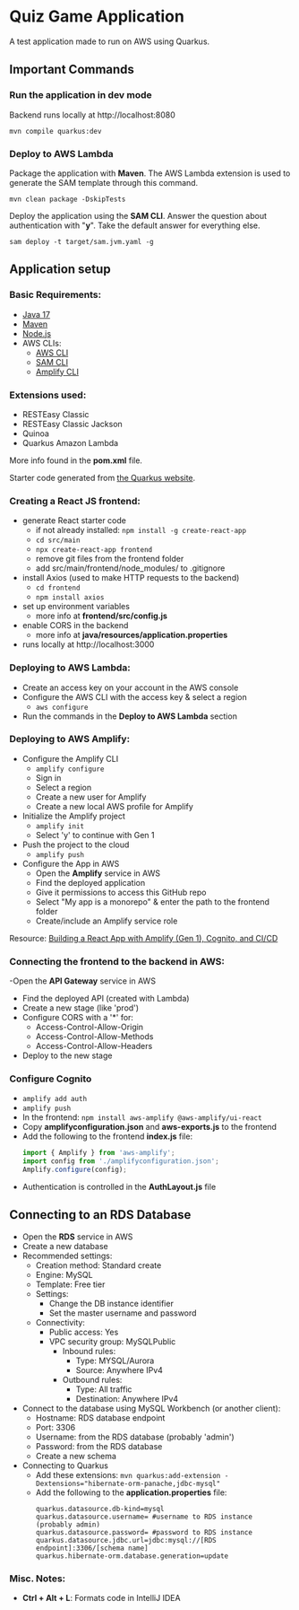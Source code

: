 # Quiz Game Application

A test application made to run on AWS using Quarkus.


## Important Commands

### Run the application in dev mode
Backend runs locally at http://localhost:8080

```shell script
mvn compile quarkus:dev
```

### Deploy to AWS Lambda

Package the application with **Maven**. The AWS Lambda extension is used to generate the SAM template through this command.

```shell script
mvn clean package -DskipTests
```

Deploy the application using the **SAM CLI**. Answer the question about authentication with "**y**". Take the default answer for everything else.

```shell script
sam deploy -t target/sam.jvm.yaml -g
```


## Application setup

### Basic Requirements:
- [Java 17](https://www.oracle.com/java/technologies/downloads/)
- [Maven](https://youtu.be/Xatr8AZLOsE?si=4aSqgVlvjE3dsGuU)
- [Node.js](https://nodejs.org/en)
- AWS CLIs:
  - [AWS CLI](https://docs.aws.amazon.com/cli/latest/userguide/getting-started-install.html#getting-started-install-instructions)
  - [SAM CLI](https://docs.aws.amazon.com/serverless-application-model/latest/developerguide/install-sam-cli.html)
  - [Amplify CLI](https://docs.amplify.aws/cli/start/install)

### Extensions used:
- RESTEasy Classic
- RESTEasy Classic Jackson
- Quinoa
- Quarkus Amazon Lambda

More info found in the **pom.xml** file.

Starter code generated from [the Quarkus website](https://code.quarkus.io/).

### Creating a React JS frontend:
- generate React starter code
  - if not already installed: `npm install -g create-react-app`
  - `cd src/main`
  - `npx create-react-app frontend`
  - remove git files from the frontend folder
  - add src/main/frontend/node_modules/ to .gitignore
- install Axios (used to make HTTP requests to the backend)
  - `cd frontend`
  - `npm install axios`
- set up environment variables
  - more info at **frontend/src/config.js**
- enable CORS in the backend
  - more info at **java/resources/application.properties**
- runs locally at http://localhost:3000

### Deploying to AWS Lambda:
- Create an access key on your account in the AWS console
- Configure the AWS CLI with the access key & select a region
  - `aws configure`
- Run the commands in the **Deploy to AWS Lambda** section

### Deploying to AWS Amplify:
- Configure the Amplify CLI
  - `amplify configure`
  - Sign in
  - Select a region
  - Create a new user for Amplify
  - Create a new local AWS profile for Amplify
- Initialize the Amplify project
  - `amplify init`
  - Select 'y' to continue with Gen 1
- Push the project to the cloud
  - `amplify push`
- Configure the App in AWS
  - Open the **Amplify** service in AWS
  - Find the deployed application
  - Give it permissions to access this GitHub repo
  - Select "My app is a monorepo" & enter the path to the frontend folder
  - Create/include an Amplify service role

Resource: [Building a React App with Amplify (Gen 1), Cognito, and CI/CD](https://www.youtube.com/watch?v=ma1FA2be8Ac)

### Connecting the frontend to the backend in AWS:
-Open the **API Gateway** service in AWS
- Find the deployed API (created with Lambda)
- Create a new stage (like 'prod')
- Configure CORS with a '*' for:
  - Access-Control-Allow-Origin
  - Access-Control-Allow-Methods
  - Access-Control-Allow-Headers
- Deploy to the new stage

### Configure Cognito
- `amplify add auth`
- `amplify push`
- In the frontend: `npm install aws-amplify @aws-amplify/ui-react`
- Copy **amplifyconfiguration.json** and **aws-exports.js** to the frontend
- Add the following to the frontend **index.js** file:
  ```javascript
  import { Amplify } from 'aws-amplify';
  import config from './amplifyconfiguration.json';
  Amplify.configure(config);
  ```
- Authentication is controlled in the **AuthLayout.js** file

## Connecting to an RDS Database
- Open the **RDS** service in AWS
- Create a new database
- Recommended settings:
  - Creation method: Standard create
  - Engine: MySQL
  - Template: Free tier
  - Settings:
    - Change the DB instance identifier
    - Set the master username and password
  - Connectivity:
    - Public access: Yes
    - VPC security group: MySQLPublic
      - Inbound rules:
        - Type: MYSQL/Aurora 
        - Source: Anywhere IPv4
      - Outbound rules:
        - Type: All traffic 
        - Destination: Anywhere IPv4
- Connect to the database using MySQL Workbench (or another client):
  - Hostname: RDS database endpoint
  - Port: 3306
  - Username: from the RDS database (probably 'admin')
  - Password: from the RDS database
  - Create a new schema
- Connecting to Quarkus
  - Add these extensions: `mvn quarkus:add-extension -Dextensions="hibernate-orm-panache,jdbc-mysql"`
  - Add the following to the **application.properties** file:
    ```properties
    quarkus.datasource.db-kind=mysql
    quarkus.datasource.username= #username to RDS instance (probably admin)
    quarkus.datasource.password= #password to RDS instance
    quarkus.datasource.jdbc.url=jdbc:mysql://[RDS endpoint]:3306/[schema name]
    quarkus.hibernate-orm.database.generation=update
    ```


### Misc. Notes:
- **Ctrl + Alt + L**: Formats code in IntelliJ IDEA